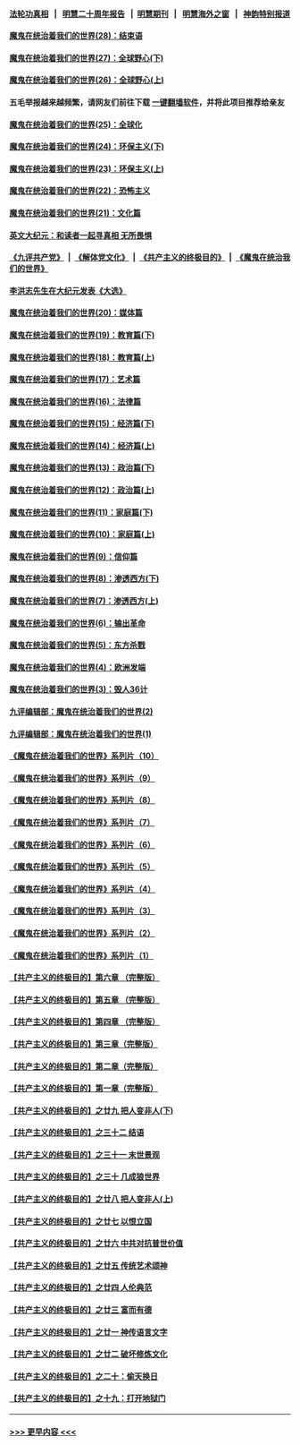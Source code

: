 #### [法轮功真相](https://github.com/gfw-breaker/truth/blob/master/README.md?t=0) &nbsp;&nbsp;|&nbsp;&nbsp; [明慧二十周年报告](https://github.com/gfw-breaker/mh-reports/blob/master/README.md?t=0) &nbsp;&nbsp;|&nbsp;&nbsp;[明慧期刊](https://github.com/gfw-breaker/mh-qikan) &nbsp;&nbsp;|&nbsp;&nbsp; [明慧海外之窗](https://github.com/gfw-breaker/mh-news/blob/master/README.md?t=0) &nbsp;&nbsp;|&nbsp;&nbsp; [神韵特别报道](https://github.com/gfw-breaker/mh-news/blob/master/shenyun.md?t=0)
#### [魔鬼在统治着我们的世界(28)：结束语](../pages/nsc422/n10936246.md?t=07061051) 
#### [魔鬼在统治着我们的世界(27)：全球野心(下)](../pages/nsc422/n10928319.md?t=07061051) 
#### [魔鬼在统治着我们的世界(26)：全球野心(上)](../pages/nsc422/n10900318.md?t=07061051) 
#### 五毛举报越来越频繁，请网友们前往下载 [一键翻墙软件](https://github.com/gfw-breaker/ssr-accounts)，并将此项目推荐给亲友
#### [魔鬼在统治着我们的世界(25)：全球化](../pages/nsc422/n10788205.md?t=07061051) 
#### [魔鬼在统治着我们的世界(24)：环保主义(下)](../pages/nsc422/n10695307.md?t=07061051) 
#### [魔鬼在统治着我们的世界(23)：环保主义(上)](../pages/nsc422/n10688613.md?t=07061051) 
#### [魔鬼在统治着我们的世界(22)：恐怖主义](../pages/nsc422/n10614727.md?t=07061051) 
#### [魔鬼在统治着我们的世界(21)：文化篇](../pages/nsc422/n10597706.md?t=07061051) 
#### [英文大纪元：和读者一起寻真相 无所畏惧](../pages/nsc422/n12542027.md?t=07061051) 
#### [《九评共产党》](https://github.com/begood0513/9ping.md/blob/master/README.md) &nbsp;|&nbsp; [《解体党文化》](../../../../jtdwh.md/blob/master/README.md)  &nbsp;|&nbsp; [《共产主义的终极目的》](../../../../gczydzjmd.md/blob/master/README.md) &nbsp;|&nbsp; [《魔鬼在统治我们的世界》](../../../../mgztzwmdsj.md/blob/master/README.md) 
#### [李洪志先生在大纪元发表《大选》](../pages/nsc422/n12534746.md?t=07061051) 
#### [魔鬼在统治着我们的世界(20)：媒体篇](../pages/nsc422/n10586579.md?t=07061051) 
#### [魔鬼在统治着我们的世界(19)：教育篇(下)](../pages/nsc422/n10564808.md?t=07061051) 
#### [魔鬼在统治着我们的世界(18)：教育篇(上)](../pages/nsc422/n10526970.md?t=07061051) 
#### [魔鬼在统治着我们的世界(17)：艺术篇](../pages/nsc422/n10499093.md?t=07061051) 
#### [魔鬼在统治着我们的世界(16)：法律篇](../pages/nsc422/n10485969.md?t=07061051) 
#### [魔鬼在统治着我们的世界(15)：经济篇(下)](../pages/nsc422/n10469975.md?t=07061051) 
#### [魔鬼在统治着我们的世界(14)：经济篇(上)](../pages/nsc422/n10457370.md?t=07061051) 
#### [魔鬼在统治着我们的世界(13)：政治篇(下)](../pages/nsc422/n10448270.md?t=07061051) 
#### [魔鬼在统治着我们的世界(12)：政治篇(上)](../pages/nsc422/n10444576.md?t=07061051) 
#### [魔鬼在统治着我们的世界(11)：家庭篇(下)](../pages/nsc422/n10440961.md?t=07061051) 
#### [魔鬼在统治着我们的世界(10)：家庭篇(上)](../pages/nsc422/n10435448.md?t=07061051) 
#### [魔鬼在统治着我们的世界(9)：信仰篇](../pages/nsc422/n10432159.md?t=07061051) 
#### [魔鬼在统治着我们的世界(8)：渗透西方(下)](../pages/nsc422/n10429603.md?t=07061051) 
#### [魔鬼在统治着我们的世界(7)：渗透西方(上)](../pages/nsc422/n10426013.md?t=07061051) 
#### [魔鬼在统治着我们的世界(6)：输出革命](../pages/nsc422/n10421536.md?t=07061051) 
#### [魔鬼在统治着我们的世界(5)：东方杀戮](../pages/nsc422/n10417707.md?t=07061051) 
#### [魔鬼在统治着我们的世界(4)：欧洲发端](../pages/nsc422/n10414890.md?t=07061051) 
#### [魔鬼在统治着我们的世界(3)：毁人36计](../pages/nsc422/n10411583.md?t=07061051) 
#### [九评编辑部：魔鬼在统治着我们的世界(2)](../pages/nsc422/n10410036.md?t=07061051) 
#### [九评编辑部：魔鬼在统治着我们的世界(1)](../pages/nsc422/n10406825.md?t=07061051) 
#### [《魔鬼在统治着我们的世界》系列片（10）](../pages/nsc422/n12292670.md?t=07061051) 
#### [《魔鬼在统治着我们的世界》系列片（9）](../pages/nsc422/n12290859.md?t=07061051) 
#### [《魔鬼在统治着我们的世界》系列片（8）](../pages/nsc422/n12287445.md?t=07061051) 
#### [《魔鬼在统治着我们的世界》系列片（7）](../pages/nsc422/n12283425.md?t=07061051) 
#### [《魔鬼在统治着我们的世界》系列片（6）](../pages/nsc422/n12282314.md?t=07061051) 
#### [《魔鬼在统治着我们的世界》系列片（5）](../pages/nsc422/n12281419.md?t=07061051) 
#### [《魔鬼在统治着我们的世界》系列片（4）](../pages/nsc422/n12274024.md?t=07061051) 
#### [《魔鬼在统治着我们的世界》系列片（3）](../pages/nsc422/n12271322.md?t=07061051) 
#### [《魔鬼在统治着我们的世界》系列片（2）](../pages/nsc422/n12269049.md?t=07061051) 
#### [《魔鬼在统治着我们的世界》系列片（1）](../pages/nsc422/n12267575.md?t=07061051) 
#### [【共产主义的终极目的】第六章 （完整版）](../pages/nsc422/n11428913.md?t=07061051) 
#### [【共产主义的终极目的】第五章 （完整版）](../pages/nsc422/n11428912.md?t=07061051) 
#### [【共产主义的终极目的】第四章 （完整版）](../pages/nsc422/n11428907.md?t=07061051) 
#### [【共产主义的终极目的】第三章（完整版）](../pages/nsc422/n11428848.md?t=07061051) 
#### [【共产主义的终极目的】第二章（完整版）](../pages/nsc422/n11428831.md?t=07061051) 
#### [【共产主义的终极目的】第一章（完整版）](../pages/nsc422/n11417651.md?t=07061051) 
#### [【共产主义的终极目的】之廿九 把人变非人(下)](../pages/nsc422/n11344140.md?t=07061051) 
#### [【共产主义的终极目的】之三十二 结语](../pages/nsc422/n11360535.md?t=07061051) 
#### [【共产主义的终极目的】之三十一 末世景观](../pages/nsc422/n11351129.md?t=07061051) 
#### [【共产主义的终极目的】之三十 几成狼世界](../pages/nsc422/n11348280.md?t=07061051) 
#### [【共产主义的终极目的】之廿八 把人变非人(上)](../pages/nsc422/n11340492.md?t=07061051) 
#### [【共产主义的终极目的】之廿七 以恨立国](../pages/nsc422/n11336944.md?t=07061051) 
#### [【共产主义的终极目的】之廿六 中共对抗普世价值](../pages/nsc422/n11324785.md?t=07061051) 
#### [【共产主义的终极目的】之廿五 传统艺术颂神](../pages/nsc422/n11296396.md?t=07061051) 
#### [【共产主义的终极目的】之廿四 人伦典范](../pages/nsc422/n11296397.md?t=07061051) 
#### [【共产主义的终极目的】之廿三 富而有德](../pages/nsc422/n11283598.md?t=07061051) 
#### [【共产主义的终极目的】之廿一 神传语言文字](../pages/nsc422/n11263265.md?t=07061051) 
#### [【共产主义的终极目的】之廿二 破坏修炼文化](../pages/nsc422/n11245728.md?t=07061051) 
#### [【共产主义的终极目的】之二十：偷天换日](../pages/nsc422/n11238846.md?t=07061051) 
#### [【共产主义的终极目的】之十九：打开地狱门](../pages/nsc422/n11206376.md?t=07061051) 

----
#### [ >>> 更早内容 <<< ](../indexes/nsc422-earlier.md)
